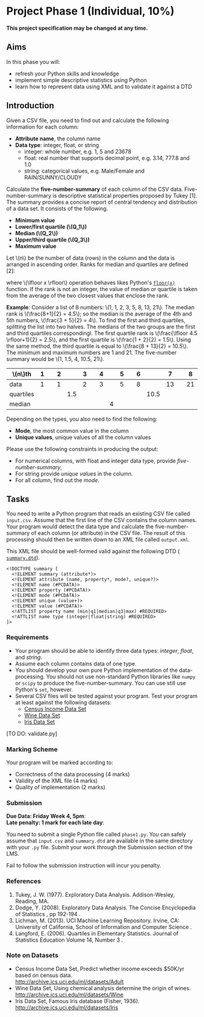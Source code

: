 Project Phase 1 (Individual, 10%)
=================================

**This project specification may be changed at any time.**

Aims
----

In this phase you will:

- refresh your Python skills and knowledge
- implement simple descriptive statistics using Python
- learn how to represent data using XML and to validate it against a DTD

Introduction
------------

Given a CSV file, you need to find out and calculate the following information for each column:

- **Attribute name**, the column name
- **Data type**: integer, float, or string
  * integer: whole number, e.g. 1, 5 and 23678
  * float: real number that supports decimal point, e.g. 3.14, 777.8 and 1.0
  * string: categorical values, e.g. Male/Female and RAIN/SUNNY/CLOUDY

Calculate the **five-number-summary** of each column of the CSV data. Five-number-summary is descriptive statistical properties proposed by Tukey [1]. The summary provides a concise report of central tendency and distribution of a data set. It consists of the following.

- **Minimum value**
- **Lower/first quartile (\\(Q_1\\))**
- **Median (\\(Q_2\\))**
- **Upper/third quartile (\\(Q_3\\))**
- **Maximum value**

Let \\(n\\) be the number of data (rows) in the column and the data is arranged in ascending order. Ranks for median and quartiles are defined [2]:

<div class="math">
<!--
$$\begin{aligned}
median\_rank = \frac{n+1}{2} \\
quartile\_rank = \frac{\lfloor median\_rank \rfloor+1}{2}
\end{aligned}$$
-->
</div>

where \\(\lfloor x \rfloor\\) operation behaves likes Python's [`floor(x)`](https://docs.python.org/2/library/math.html#math.floor) function. If the rank is not an integer, the value of median or quartile is taken from the average of the two closest values that enclose the rank.

**Example**: Consider a list of 8 numbers: \\(1, 1, 2, 3, 5, 8, 13, 21\\). The median rank is \\(\frac{8+1}{2} = 4.5\\); so the median is the average of the 4th and 5th numbers, \\(\frac{3 + 5}{2} = 4\\). To find the first and third quartiles, splitting the list into two halves. The medians of the two groups are the first and third quartiles correspondingl. The first quartile rank is \\(\frac{\lfloor 4.5 \rfloor+1}{2} = 2.5\\), and the first quartile is \\(\frac{1 + 2}{2} = 1.5\\). Using the same method, the third quartile is equal to \\(\frac{8 + 13}{2} = 10.5\\). The minimum and maximum numbers are 1 and 21. The five-number summary would be \\(1, 1.5, 4, 10.5, 21\\).

<style>
table:nth-of-type(1) {

}
table:nth-of-type(1) td, table:nth-of-type(1) th {
  width: 30px;
}

</style>

|\\(n\\)th | 1 |   | 2 |     | 3 |   | 4 |   | 5 |   | 6 |      | 7  |   | 8 |
|----------|---|---|---|-----|---|---|---|---|---|---|---|------|----|---|---|
|data      | 1 |   | 1 |     | 2 |   | 3 |   | 5 |   | 8 |      | 13 |   | 21|
|quartiles |   |   |   | 1.5 |   |   |   |   |   |   |   | 10.5 |    |   |   |
|median    |   |   |   |     |   |   |   | 4 |   |   |   |      |    |   |   |

Depending on the types, you also need to find the following:

- **Mode**, the most common value in the column
- **Unique values**, unique values of all the column values

Please use the following constraints in producing the output:

- For numerical columns, with float and integer data type, provide *five-number-summary*,
- For string provide *unique values* in the column.
- For all column, find out the *mode*.

Tasks
-----

You need to write a Python program that reads an existing CSV file called `input.csv`. Assume that the first line of the CSV contains the column names. Your program would detect the data type and calculate the five-number-summary of each column (or attribute) in the CSV file. The result of this processing should then be written down to an XML file called `output.xml`.

This XML file should be well-formed valid against the following DTD (<a href="summary.dtd" file="code"> `summary.dtd`</a>).

```
<!DOCTYPE summary [
  <!ELEMENT summary (attribute*)>
  <!ELEMENT attribute (name, property*, mode?, unique?)>
  <!ELEMENT name (#PCDATA)>
  <!ELEMENT property (#PCDATA)>
  <!ELEMENT mode (#PCDATA)>
  <!ELEMENT unique (value+)>
  <!ELEMENT value (#PCDATA)>
  <!ATTLIST property name (min|q1|median|q3|max) #REQUIRED>
  <!ATTLIST name type (integer|float|string) #REQUIRED>
]>
```

### Requirements

- Your program should be able to identify three data types: *integer*, *float*, and *string*.
- Assume each column contains data of one type.
- You should develop your own pure Python implementation of the data-processing. You should not use non-standard Python libraries like `numpy` or `scipy` to produce the five-number-summary. You can use still use Python's `set`, however.
- Several CSV files will be tested against your program. Test your program at least against the following datasets:
  * <a file="data" href="adult.csv"> Census Income Data Set</a>
  * <a file="data" href="wine.csv"> Wine Data Set</a>
  * <a file="data" href="iris.csv"> Iris Data Set</a>

[TO DO: validate.py]

### Marking Scheme

Your program will be marked according to:

- Correctness of the data processing  (4 marks)
- Validity of the XML file (4 marks)
- Quality of implementation (2 marks)

### Submission

**Due Data: Friday Week 4, 5pm**:<br />
**Late penalty: 1 mark for each late day**:

You need to submit a single Python file called `phase1.py`. You can safely assume that `input.csv` and `summary.dtd` are available in the same directory with your `.py` file. Submit your work through the Submission section of the LMS.

Fail to follow the submission instruction will incur you penalty.

### References

1. Tukey, J. W. (1977). Exploratory Data Analysis. Addison-Wesley, Reading, MA.
2. Dodge, Y. (2008). Exploratory Data Analysis. The Concise Encyclopedia of Statistics
  , pp 192-194 <a href="http://link.springer.com.ezp.lib.unimelb.edu.au/referenceworkentry/10.1007/978-0-387-32833-1_136/fulltext.html" file="link"></a>.
3. Lichman, M. (2013). UCI Machine Learning Repository. Irvine, CA: University of California, School of Information and Computer Science <a href="http://archive.ics.uci.edu/ml" file="link"></a>.
4. Langford, E. (2006). Quartiles in Elementary Statistics. Journal of Statistics Education Volume 14, Number 3 <a href="www.amstat.org/publications/jse/v14n3/langford.html" file="link"></a>.

### Note on Datasets

- Census Income Data Set, Predict whether income exceeds $50K/yr based on census data.<br />
  http://archive.ics.uci.edu/ml/datasets/Adult
- Wine Data Set, Using chemical analysis determine the origin of wines.<br />
  http://archive.ics.uci.edu/ml/datasets/Wine
- Iris Data Set, Famous Iris database (Fisher, 1936).<br />
  http://archive.ics.uci.edu/ml/datasets/Iris
